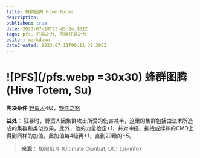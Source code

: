 ```yaml
---
title: 蜂群图腾 Hive Totem
description: 
published: true
date: 2023-07-18T23:45:24.162Z
tags: pfs, 狂暴之力, 图腾狂暴之力
editor: markdown
dateCreated: 2023-07-11T00:11:39.396Z
---
```


# ![PFS](/pfs.webp =30x30) 蜂群图腾 (Hive Totem, Su)

**先决条件** [野蛮人](/野蛮人)4级，[野性之怒](/狂暴之力/野性之怒)

**益处：** 狂暴时，野蛮人因集群攻击所受的伤害减半，这里的集群包括由法术所造成的集群和类似效果。此外，他的力量检定+1，并对冲撞、拖拽或绊摔的CMD上得到同样的加值，此加值每4级再+1，直到20级的+5。

> **来源：** 极限战斗 (Ultimate Combat, UC)
{.is-info}
